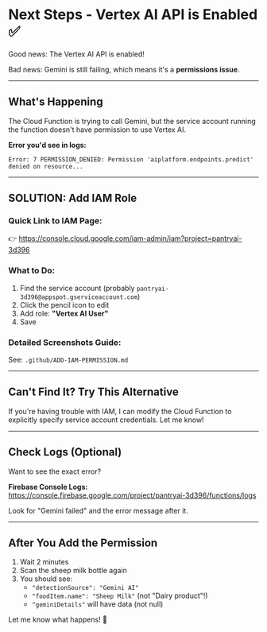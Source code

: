 # Next Steps - Vertex AI API is Enabled ✅

Good news: The Vertex AI API is enabled!

Bad news: Gemini is still failing, which means it's a **permissions issue**.

---

## What's Happening

The Cloud Function is trying to call Gemini, but the service account running the function doesn't have permission to use Vertex AI.

**Error you'd see in logs:**
```
Error: 7 PERMISSION_DENIED: Permission 'aiplatform.endpoints.predict' denied on resource...
```

---

## SOLUTION: Add IAM Role

### Quick Link to IAM Page:
👉 https://console.cloud.google.com/iam-admin/iam?project=pantryai-3d396

### What to Do:
1. Find the service account (probably `pantryai-3d396@appspot.gserviceaccount.com`)
2. Click the pencil icon to edit
3. Add role: **"Vertex AI User"**
4. Save

### Detailed Screenshots Guide:
See: `.github/ADD-IAM-PERMISSION.md`

---

## Can't Find It? Try This Alternative

If you're having trouble with IAM, I can modify the Cloud Function to explicitly specify service account credentials. Let me know!

---

## Check Logs (Optional)

Want to see the exact error? 

**Firebase Console Logs:**
https://console.firebase.google.com/project/pantryai-3d396/functions/logs

Look for "Gemini failed" and the error message after it.

---

## After You Add the Permission

1. Wait 2 minutes
2. Scan the sheep milk bottle again
3. You should see:
   - `"detectionSource": "Gemini AI"`
   - `"foodItem.name": "Sheep Milk"` (not "Dairy product"!)
   - `"geminiDetails"` will have data (not null)

Let me know what happens! 🚀
